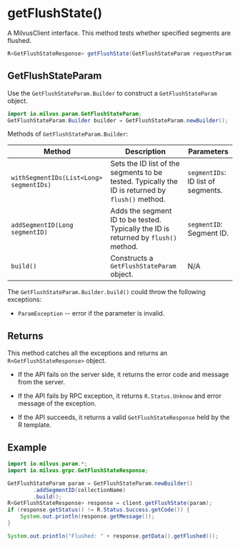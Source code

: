 # getFlushState()

A MilvusClient interface. This method tests whether specified segments are flushed.

```Java
R<GetFlushStateResponse> getFlushState(GetFlushStateParam requestParam);
```

## GetFlushStateParam

Use the `GetFlushStateParam.Builder` to construct a `GetFlushStateParam` object.

```Java
import io.milvus.param.GetFlushStateParam;
GetFlushStateParam.Builder builder = GetFlushStateParam.newBuilder();
```

Methods of `GetFlushStateParam.Builder`:

| Method                                | Description                                                  | Parameters                          |
| ------------------------------------- | ------------------------------------------------------------ | ----------------------------------- |
|`withSegmentIDs(List<Long> segmentIDs)` | Sets the ID list of the segments to be tested. Typically the ID is returned by `flush()` method. | `segmentIDs`: ID list of segments. |
| `addSegmentID(Long segmentID)`          | Adds the segment ID to be tested. Typically the ID is returned by `flush()` method. | `segmentID`: Segment ID.             |
| `build()`                               | Constructs a `GetFlushStateParam` object.                        |                      N/A               |

The `GetFlushStateParam.Builder.build()` could throw the following exceptions:

- `ParamException` -- error if the parameter is invalid.

## Returns

This method catches all the exceptions and returns an `R<GetFlushStateResponse>` object.

- If the API fails on the server side, it returns the error code and message from the server.

- If the API fails by RPC exception, it returns `R.Status.Unknow` and error message of the exception.

- If the API succeeds, it returns a valid `GetFlushStateResponse` held by the R template. 

## Example

```Java
import io.milvus.param.*;
import io.milvus.grpc.GetFlushStateResponse;

GetFlushStateParam param = GetFlushStateParam.newBuilder()
        .addSegmentID(collectionName)
        .build();
R<GetFlushStateResponse> response = client.getFlushState(param);
if (response.getStatus() != R.Status.Success.getCode()) {
    System.out.println(response.getMessage());
}

System.out.println("Flushed: " + response.getData().getFlushed());
```
